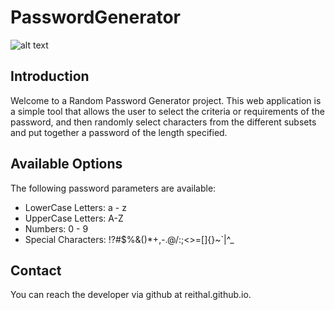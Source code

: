 # PasswordGenerator

![alt text](https://reithal.github.io/PasswordGenerator/assets/images/password_generator.png)

## Introduction

Welcome to a Random Password Generator project. This web application is a simple tool that allows the user to select the criteria or requirements of the password, and then randomly select characters from the different subsets and put together a password of the length specified.

## Available Options

The following password parameters are available:

* LowerCase Letters: a - z
* UpperCase Letters: A-Z
* Numbers: 0 - 9
* Special Characters: !?#$%&()*+,-.@/:;<>=[]{}~`|^_

## Contact

You can reach the developer via github at reithal.github.io.